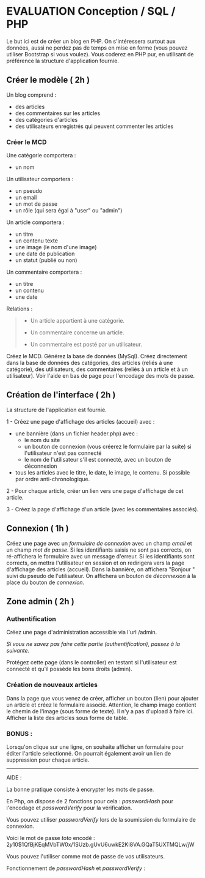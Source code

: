 # EVALUATION Conception / SQL / PHP

Le but ici est de créer un blog en PHP.
On s'intéressera surtout aux données, aussi ne perdez pas de temps en mise en forme (vous pouvez utiliser Bootstrap si vous voulez).
Vous coderez en PHP pur, en utilisant de préférence la structure d'application fournie.

## Créer le modèle ( 2h )

Un blog comprend :
- des articles
- des commentaires sur les articles
- des catégories d'articles
- des utilisateurs enregistrés qui peuvent commenter les articles

### Créer le MCD

Une catégorie comportera :
- un nom

Un utilisateur comportera :
- un pseudo
- un email
- un mot de passe
- un rôle (qui sera égal à "user" ou "admin")

Un article comportera :
- un titre
- un contenu texte
- une image (le nom d'une image)
- une date de publication
- un statut (publié ou non)

Un commentaire comportera :
- un titre
- un contenu
- une date

Relations :
> - Un article appartient à une catégorie.
> 
> - Un commentaire concerne un article.
> 
> - Un commentaire est posté par un utilisateur.

Créez le MCD.
Générez la base de données (MySql).
Créez directement dans la base de données des catégories, des articles (reliés à une catégorie), des utilisateurs, des commentaires (reliés à un article et à un utilisateur).
Voir l'aide en bas de page pour l'encodage des mots de passe.
## Création de l'interface ( 2h )

La structure de l'application est fournie.

1 - Créez une page d'affichage des articles (accueil) avec :

- une bannière (dans un fichier header.php) avec :
    - le nom du site
    - un bouton de connexion (vous créerez le formulaire par la suite) si l'utilisateur n'est pas connecté
    - le nom de l'utilisateur s'il est connecté, avec un bouton de déconnexion
- tous les articles avec le titre, le date, le image, le contenu. Si possible par ordre anti-chronologique.

2 - Pour chaque article, créer un lien vers une page d'affichage de cet article.

3 - Créez la page d'affichage d'un article (avec les commentaires associés).

## Connexion ( 1h )

Créez une page avec un *formulaire de connexion* avec un champ *email* et un champ *mot de passe*.
Si les identifiants saisis ne sont pas corrects, on ré-affichera le formulaire avec un message d'erreur.
Si les identifiants sont corrects, on mettra l'utilisateur en session et on redirigera vers la page d'affichage des articles (accueil).
Dans la bannière, on affichera "Bonjour " suivi du pseudo de l'utilisateur.
On affichera un bouton de *déconnexion* à la place du bouton de *connexion*.

## Zone admin ( 2h )

### Authentification
Créez une page d'administration accessible via l'url /admin.

*Si vous ne savez pas faire cette partie (authentification), passez à la suivante.*

Protégez cette page (dans le controller) en testant si l'utilisateur est connecté et qu'il possède les bons droits (admin).

### Création de nouveaux articles
Dans la page que vous venez de créer, afficher un bouton (lien) pour ajouter un article et créez le formulaire associé. Attention, le champ image contient le chemin de l'image (sous forme de texte). Il n'y a pas d'upload à faire ici.
Afficher la liste des articles sous forme de table.

### BONUS :
Lorsqu'on clique sur une ligne, on souhaite afficher un formulaire pour éditer l'article selectionné.
On pourrait également avoir un lien de suppression pour chaque article.

---

AIDE :

La bonne pratique consiste à encrypter les mots de passe.

En Php, on dispose de 2 fonctions pour cela : *passwordHash* pour l'encodage et *passwordVerify* pour la vérification.

Vous pouvez utiliser *passwordVerify* lors de la soumission du formulaire de connexion.

Voici le mot de passe *toto* encodé : $2y$10$1QfBjKEqMVbTW0x/1SUzb.gUvU6uwkE2KI8VA.GQaT5UXTMQLw/jW

Vous pouvez l'utiliser comme mot de passe de vos utilisateurs.

Fonctionnement de *passwordHash* et *passwordVerify* :

<?php

$hash = password_hash("toto", PASSWORD_BCRYPT);

var_dump($hash);

var_dump(password_verify($hash, "toto"));
